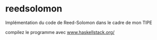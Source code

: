 # reedsolomon
Implémentation du code de Reed-Solomon dans le cadre de mon TIPE

compilez le programme avec www.haskellstack.org/
